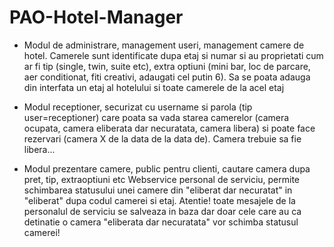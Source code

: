 # PAO-Hotel-Manager

- Modul de administrare, management useri, management camere de hotel. Camerele sunt identificate dupa etaj si numar si au proprietati cum ar fi tip (single, twin, suite etc), extra optiuni (mini bar, loc de parcare, aer conditionat, fiti creativi, adaugati cel putin 6). Sa se poata adauga din interfata un etaj al hotelului si toate camerele de la acel etaj

- Modul receptioner, securizat cu username si parola (tip user=receptioner) care poata sa vada starea camerelor (camera ocupata, camera eliberata dar necuratata, camera libera) si poate face rezervari (camera X de la data de la data de). Camera trebuie sa fie libera...

- Modul prezentare camere, public pentru clienti, cautare camera dupa pret, tip, extraoptiuni etc
Webservice personal de serviciu, permite schimbarea statusului unei camere din "eliberat dar necuratat" in "eliberat" dupa codul camerei si etaj. Atentie! toate mesajele de la personalul de serviciu se salveaza in baza dar doar cele care au ca detinatie o camera "eliberata dar necuratata" vor schimba statusul camerei!

